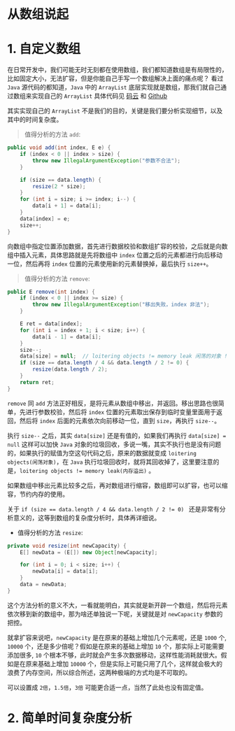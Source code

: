 # 从数组说起

# 1. 自定义数组
在日常开发中，我们可能无时无刻都在使用数组，我们都知道数组是有局限性的，比如固定大小，无法扩容，但是你能自己手写一个数组解决上面的痛点呢？
看过 `Java` 源代码的都知道，`Java` 中的 `ArrayList` 底层实现就是数组，那我们就自己通过数组来实现自己的 `ArrayList` 具体代码见 [码云](https://gitee.com/sontekliu/datastruct-core/blob/master/src/main/java/com/javaliu/collection/array/Array.java) 和
[Github](https://github.com/sontekliu/datastruct-core/blob/master/src/main/java/com/javaliu/collection/array/Array.java) 

其实实现自己的 `ArrayList` 不是我们的目的，关键是我们要分析实现细节，以及其中的时间复杂度。

> 值得分析的方法 `add`:

```java
public void add(int index, E e) {
    if (index < 0 || index > size) {
        throw new IllegalArgumentException("参数不合法");
    }

    if (size == data.length) {
        resize(2 * size);
    }
    for (int i = size; i >= index; i--) {
        data[i + 1] = data[i];
    }
    data[index] = e;
    size++;
}
```
向数组中指定位置添加数据，首先进行数据校验和数组扩容的校验，之后就是向数组中插入元素，具体思路就是先将数组中 `index` 位置之后的元素都进行向后移动一位，然后再将 `index` 位置的元素使用新的元素替换掉，最后执行 `size++`。


> 值得分析的方法 `remove`:

```java
public E remove(int index) {
    if (index < 0 || index >= size) {
        throw new IllegalArgumentException("移出失败，index 非法");
    }

    E ret = data[index];
    for (int i = index + 1; i < size; i++) {
        data[i - 1] = data[i];
    }
    size--;
    data[size] = null;  // loitering objects != memory leak 闲荡的对象 != 内存溢出
    if (size == data.length / 4 && data.length / 2 != 0) {
        resize(data.length / 2);
    }
    return ret;
}
```

`remove` 同 `add` 方法正好相反，是将元素从数组中移出，并返回。移出思路也很简单，先进行参数校验，然后将 `index` 位置的元素取出保存到临时变量里面用于返回，然后将 `index` 后面的元素依次向前移动一位，直到 `size`，再执行 `size--`。

执行 `size--` 之后，其实 `data[size]` 还是有值的，如果我们再执行 `data[size] = null` 这样可以加快 `Java` 对象的垃圾回收，多说一嘴，其实不执行也是没有问题的，如果执行的赋值为空这句代码之后，原来的数据就变成 `loitering objects(闲荡对象)`，在 `Java` 执行垃圾回收时，就将其回收掉了，这里要注意的是，`loitering objects != memory leak(内存溢出)` 。

如果数组中移出元素比较多之后，再对数组进行缩容，数组即可以扩容，也可以缩容，节约内存的使用。

关于 `if (size == data.length / 4 && data.length / 2 != 0) ` 还是非常有分析意义的，这等到数组的复杂度分析时，具体再详细说。

* 值得分析的方法 `resize`:

```java
private void resize(int newCapacity) {
    E[] newData = (E[]) new Object[newCapacity];

    for (int i = 0; i < size; i++) {
        newData[i] = data[i];
    }
    data = newData;
}
```

这个方法分析的意义不大，一看就能明白，其实就是新开辟一个数组，然后将元素依次移到新的数组中，那为啥还单独说一下呢，关键就是对 `newCapacity` 参数的把控。

就拿扩容来说吧，`newCapacity` 是在原来的基础上增加几个元素呢，还是 `1000` 个, `10000` 个，还是多少倍呢？假如是在原来的基础上增加 `10` 个，那实际上可能需要添加很多, `10` 个根本不够，此时就会产生多次数据移动，这样性能消耗就很大。假如是在原来基础上增加 `10000` 个，但是实际上可能只用了几个，这样就会极大的浪费了内存空间，所以综合所述，这两种极端的方式均是不可取的。

可以设置成 `2倍`，`1.5倍`，`3倍` 可能更合适一点，当然了此处也没有固定值。


# 2. 简单时间复杂度分析





